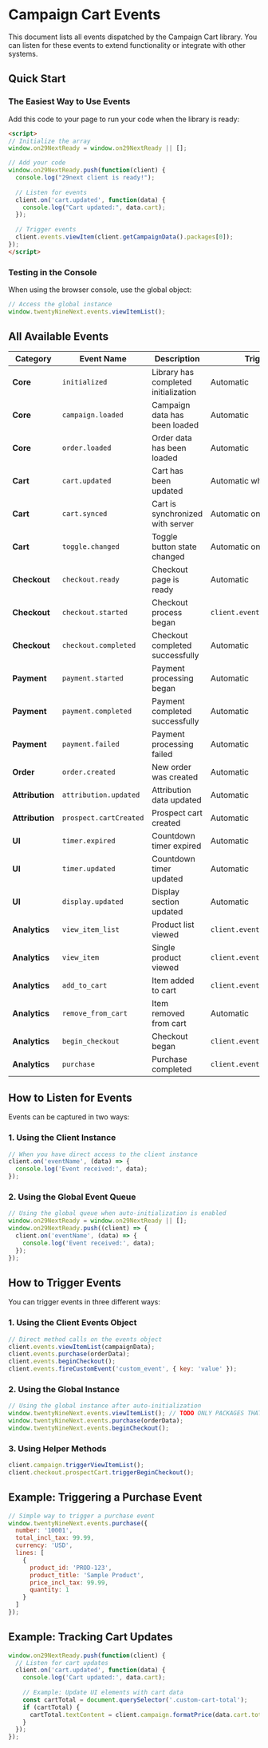 # Campaign Cart Events

This document lists all events dispatched by the Campaign Cart library. You can listen for these events to extend functionality or integrate with other systems.

## Quick Start

### The Easiest Way to Use Events

Add this code to your page to run your code when the library is ready:

```html
<script>
// Initialize the array
window.on29NextReady = window.on29NextReady || [];

// Add your code
window.on29NextReady.push(function(client) {
  console.log("29next client is ready!");
  
  // Listen for events
  client.on('cart.updated', function(data) {
    console.log("Cart updated:", data.cart);
  });
  
  // Trigger events
  client.events.viewItem(client.getCampaignData().packages[0]);
});
</script>
```

### Testing in the Console

When using the browser console, use the global object:

```javascript
// Access the global instance
window.twentyNineNext.events.viewItemList();
```

## All Available Events

| Category | Event Name | Description | Triggered By |
|----------|------------|-------------|-------------|
| **Core** | `initialized` | Library has completed initialization | Automatic |
| **Core** | `campaign.loaded` | Campaign data has been loaded | Automatic |
| **Core** | `order.loaded` | Order data has been loaded | Automatic |
| **Cart** | `cart.updated` | Cart has been updated | Automatic when cart changes |
| **Cart** | `cart.synced` | Cart is synchronized with server | Automatic on sync |
| **Cart** | `toggle.changed` | Toggle button state changed | Automatic on toggle |
| **Checkout** | `checkout.ready` | Checkout page is ready | Automatic |
| **Checkout** | `checkout.started` | Checkout process began | `client.events.beginCheckout()` |
| **Checkout** | `checkout.completed` | Checkout completed successfully | Automatic |
| **Payment** | `payment.started` | Payment processing began | Automatic |
| **Payment** | `payment.completed` | Payment completed successfully | Automatic |
| **Payment** | `payment.failed` | Payment processing failed | Automatic |
| **Order** | `order.created` | New order was created | Automatic |
| **Attribution** | `attribution.updated` | Attribution data updated | Automatic |
| **Attribution** | `prospect.cartCreated` | Prospect cart created | Automatic |
| **UI** | `timer.expired` | Countdown timer expired | Automatic |
| **UI** | `timer.updated` | Countdown timer updated | Automatic |
| **UI** | `display.updated` | Display section updated | Automatic |
| **Analytics** | `view_item_list` | Product list viewed | `client.events.viewItemList()` |
| **Analytics** | `view_item` | Single product viewed | `client.events.viewItem()` |
| **Analytics** | `add_to_cart` | Item added to cart | `client.events.addToCart()` |
| **Analytics** | `remove_from_cart` | Item removed from cart | Automatic |
| **Analytics** | `begin_checkout` | Checkout began | `client.events.beginCheckout()` |
| **Analytics** | `purchase` | Purchase completed | `client.events.purchase()` |

## How to Listen for Events

Events can be captured in two ways:

### 1. Using the Client Instance

```javascript
// When you have direct access to the client instance
client.on('eventName', (data) => {
  console.log('Event received:', data);
});
```

### 2. Using the Global Event Queue

```javascript
// Using the global queue when auto-initialization is enabled
window.on29NextReady = window.on29NextReady || [];
window.on29NextReady.push((client) => {
  client.on('eventName', (data) => {
    console.log('Event received:', data);
  });
});
```

## How to Trigger Events

You can trigger events in three different ways:

### 1. Using the Client Events Object

```javascript
// Direct method calls on the events object
client.events.viewItemList(campaignData);
client.events.purchase(orderData);
client.events.beginCheckout();
client.events.fireCustomEvent('custom_event', { key: 'value' });
```

### 2. Using the Global Instance

```javascript
// Using the global instance after auto-initialization
window.twentyNineNext.events.viewItemList(); // TODO ONLY PACKAGES THAT ARE ON THE PAGE
window.twentyNineNext.events.purchase(orderData);
window.twentyNineNext.events.beginCheckout();
```

### 3. Using Helper Methods

```javascript
client.campaign.triggerViewItemList();
client.checkout.prospectCart.triggerBeginCheckout();
```

## Example: Triggering a Purchase Event

```javascript
// Simple way to trigger a purchase event
window.twentyNineNext.events.purchase({
  number: '10001',
  total_incl_tax: 99.99,
  currency: 'USD',
  lines: [
    {
      product_id: 'PROD-123', 
      product_title: 'Sample Product',
      price_incl_tax: 99.99,
      quantity: 1
    }
  ]
});
```

## Example: Tracking Cart Updates

```javascript
window.on29NextReady.push(function(client) {
  // Listen for cart updates
  client.on('cart.updated', function(data) {
    console.log('Cart updated:', data.cart);
    
    // Example: Update UI elements with cart data
    const cartTotal = document.querySelector('.custom-cart-total');
    if (cartTotal) {
      cartTotal.textContent = client.campaign.formatPrice(data.cart.totals.total);
    }
  });
});
``` 